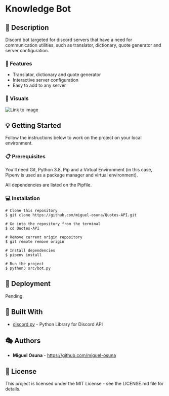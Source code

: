 # Knowledge Bot

## :book: Description

Discord bot targeted for discord servers that have a need for communication utilities, such as translator, dictionary, quote generator and server configuration.

### :dart: Features

- Translator, dictionary and quote generator
- Interactive server configuration
- Easy to add to any server

### :high_brightness: Visuals

![Link to image]()

## :bulb: Getting Started

Follow the instructions below to work on the project on your local environment.

### :clipboard: Prerequisites
You'll need Git, Python 3.8, Pip and a Virtual Environment (in this case, Pipenv is used as a package manager and virtual environment).

All dependencies are listed on the Pipfile.

### :computer: Installation
```
# Clone this repository
$ git clone https://github.com/miguel-osuna/Quotes-API.git

# Go into the repository from the terminal
$ cd Quotes-API

# Remove current origin repository
$ git remote remove origin

# Install dependencies
$ pipenv install

# Run the project
$ python3 src/bot.py
```

## :rocket: Deployment
Pending.

## :wrench: Built With
- [discord.py](https://discordpy.readthedocs.io/en/latest/) - Python Library for Discord API

## :performing_arts: Authors
- **Miguel Osuna** - https://github.com/miguel-osuna

## :ledger: License
This project is licensed under the MIT License - see the LICENSE.md file for details.
